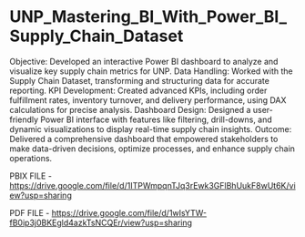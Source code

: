 # UNP_Mastering_BI_With_Power_BI_Supply_Chain_Dataset 
Objective: Developed an interactive Power BI dashboard to analyze and visualize key supply chain metrics for UNP.
Data Handling: Worked with the Supply Chain Dataset, transforming and structuring data for accurate reporting.
KPI Development: Created advanced KPIs, including order fulfillment rates, inventory turnover, and delivery performance, using DAX calculations for precise analysis.
Dashboard Design: Designed a user-friendly Power BI interface with features like filtering, drill-downs, and dynamic visualizations to display real-time supply chain insights.
Outcome: Delivered a comprehensive dashboard that empowered stakeholders to make data-driven decisions, optimize processes, and enhance supply chain operations.

PBIX FILE - https://drive.google.com/file/d/1ITPWmpqnTJq3rEwk3GFlBhUukF8wUt6K/view?usp=sharing

PDF FILE - https://drive.google.com/file/d/1wIsYTW-fB0ip3j0BKEgld4azkTsNCQEr/view?usp=sharing
